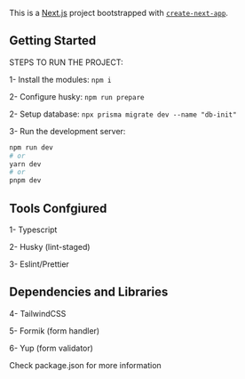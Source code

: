 This is a [Next.js](https://nextjs.org/) project bootstrapped with [`create-next-app`](https://github.com/vercel/next.js/tree/canary/packages/create-next-app).

## Getting Started

STEPS TO RUN THE PROJECT:

1- Install the modules:
``npm i ``

2- Configure husky:
``npm run prepare``

2- Setup database:
``npx prisma migrate dev --name "db-init"``

3- Run the development server:
```bash
npm run dev
# or
yarn dev
# or
pnpm dev
```

## Tools Confgiured
1- Typescript

2- Husky (lint-staged)

3- Eslint/Prettier

## Dependencies and Libraries
4- TailwindCSS

5- Formik (form handler)

6- Yup (form validator)

Check package.json for more information
